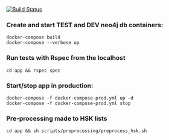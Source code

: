 [![Build Status](https://travis-ci.org/fizquierdo/graphan-docker.svg?branch=master)](https://travis-ci.org/fizquierdo/graphan-docker)

### Create and start TEST and DEV neo4j db containers:

	docker-compose build
	docker-compose --verbose up

### Run tests with Rspec from the localhost

	cd app && rspec spec

### Start/stop app in production:

	docker-compose -f docker-compose-prod.yml up -d 
	docker-compose -f docker-compose-prod.yml stop

### Pre-processing made to HSK lists

	cd app && sh scripts/preprocessing/preprocess_hsk.sh

